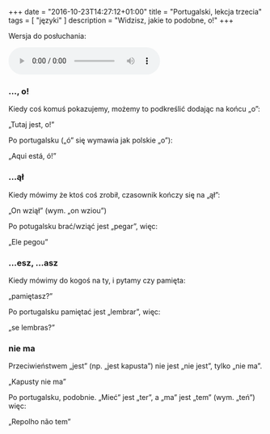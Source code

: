 +++
date = "2016-10-23T14:27:12+01:00"
title = "Portugalski, lekcja trzecia"
tags = [ "języki" ]
description = "Widzisz, jakie to podobne, o!"
+++

Wersja do posłuchania:

<audio controls>
  <source src="/media/portugalski-lekcja-trzecia.mp3" type="audio/mpeg">
  [portugalski-lekcja-trzecia.mp3](/media/portugalski-lekcja-trzecia.mp3)
</audio>

### …, o!

Kiedy coś komuś pokazujemy, możemy to podkreślić dodając na końcu „o”:

„Tutaj jest, o!”

Po portugalsku („ó” się wymawia jak polskie „o”):

„Aqui está, ó!”

<!--more-->

### …ął

Kiedy mówimy że ktoś coś zrobił, czasownik kończy się na „ął”:

„On wziął” (wym. „on wziou”)

Po potugalsku brać/wziąć jest „pegar”, więc:

„Ele pegou”

### …esz, …asz

Kiedy mówimy do kogoś na ty, i pytamy czy pamięta:

„pamiętasz?”

Po portugalsku pamiętać jest „lembrar”, więc:

„se lembras?”

### nie ma

Przeciwieństwem „jest” (np. „jest kapusta”) nie jest „nie jest”, tylko „nie ma”.

„Kapusty nie ma”

Po portugalsku, podobnie. „Mieć” jest „ter”, a „ma” jest „tem” (wym. „teń”) więc:

„Repolho não tem”
